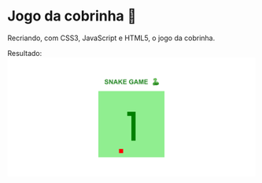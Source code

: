 # Jogo da cobrinha :snake:

Recriando, com CSS3, JavaScript e HTML5, o jogo da cobrinha.

Resultado:
![](img/screenshot.png)